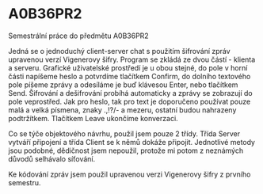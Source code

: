 A0B36PR2
========

Semestrální práce do předmětu A0B36PR2 

Jedná se o jednoduchý client-server chat s použitím šifrování zpráv upravenou verzí Vigenerovy šifry.
Program se zkládá ze dvou částí - klienta a serveru. Grafické uživatelské prostředí je u obou stejné,
do pole v horní části napíšeme heslo a potvrdíme tlačítkem Confirm, do dolního textového pole píšeme 
zprávy a odesíláme je buď klávesou Enter, nebo tlačítkem Send. Šifrování a dešifrování probíhá
automaticky a zprávy se zobrazují do pole veprostřed. Jak pro heslo, tak pro text je doporučeno
používat pouze malá a velká písmena, znaky .,!?/- a mezeru, ostatní budou nahrazeny podtržítkem.
Tlačítkem Leave ukončíme konverzaci.

Co se týče objektového návrhu, použil jsem pouze 2 třídy. Třída Server vytváří připojení a třída 
Client se k němů dokáže připojit. Jednotlivé metody jsou podobné, dědičnost jsem nepoužil, protože 
mi potom z neznámých důvodů selhávalo síťování.

Ke kódování zpráv jsem použil upravenou verzi Vigenerovy šifry z prvního semestru.
